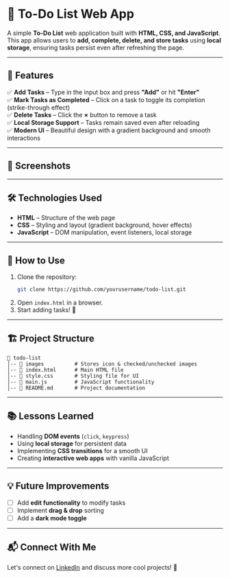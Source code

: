 # 📝 To-Do List Web App

A simple **To-Do List** web application built with **HTML, CSS, and JavaScript**. This app allows users to **add, complete, delete, and store tasks** using **local storage**, ensuring tasks persist even after refreshing the page.

---

## 🚀 Features

✅ **Add Tasks** – Type in the input box and press **"Add"** or hit **"Enter"**  
✅ **Mark Tasks as Completed** – Click on a task to toggle its completion (strike-through effect)  
✅ **Delete Tasks** – Click the **×** button to remove a task  
✅ **Local Storage Support** – Tasks remain saved even after reloading  
✅ **Modern UI** – Beautiful design with a gradient background and smooth interactions  

---

## 🎨 Screenshots


---

## 🛠 Technologies Used

- **HTML** – Structure of the web page
- **CSS** – Styling and layout (gradient background, hover effects)
- **JavaScript** – DOM manipulation, event listeners, local storage

---

## 📌 How to Use

1. Clone the repository:
   ```bash
   git clone https://github.com/yourusername/todo-list.git
   ```
2. Open `index.html` in a browser.
3. Start adding tasks! 🎯

---

## 🏗️ Project Structure

```
📂 todo-list
│-- 📂 images          # Stores icon & checked/unchecked images
│-- 📄 index.html      # Main HTML file
│-- 📄 style.css       # Styling file for UI
│-- 📄 main.js         # JavaScript functionality
│-- 📄 README.md       # Project documentation
```

---

## 📚 Lessons Learned

- Handling **DOM events** (`click`, `keypress`)
- Using **local storage** for persistent data
- Implementing **CSS transitions** for a smooth UI
- Creating **interactive web apps** with vanilla JavaScript

---

## 💡 Future Improvements

- [ ] Add **edit functionality** to modify tasks  
- [ ] Implement **drag & drop** sorting  
- [ ] Add a **dark mode toggle**  

---

## 📬 Connect With Me

Let's connect on [LinkedIn](https://www.linkedin.com/in/aakrosh-rai-7332b7314/) and discuss more cool projects! 🚀


